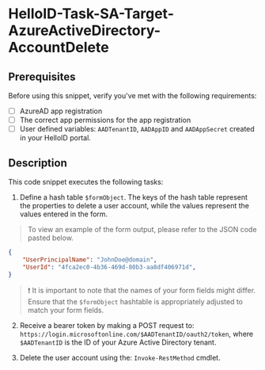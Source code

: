 # HelloID-Task-SA-Target-AzureActiveDirectory-AccountDelete

## Prerequisites

Before using this snippet, verify you've met with the following requirements:

- [ ] AzureAD app registration
- [ ] The correct app permissions for the app registration
- [ ] User defined variables: `AADTenantID`, `AADAppID` and `AADAppSecret` created in your HelloID portal.

## Description

This code snippet executes the following tasks:

1. Define a hash table `$formObject`. The keys of the hash table represent the properties to delete a user account, while the values represent the values entered in the form.

> To view an example of the form output, please refer to the JSON code pasted below.

```json
{
    "UserPrincipalName": "JohnDoe@domain",
    "UserId": "4fca2ec0-4b36-469d-80b3-aa8df406971d",
}
```

> :exclamation: It is important to note that the names of your form fields might differ. Ensure that the `$formObject` hashtable is appropriately adjusted to match your form fields.

2. Receive a bearer token by making a POST request to: `https://login.microsoftonline.com/$AADTenantID/oauth2/token`, where `$AADTenantID` is the ID of your Azure Active Directory tenant.

3. Delete the user account using the: `Invoke-RestMethod` cmdlet.
